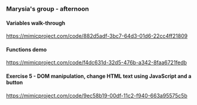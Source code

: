 ### Marysia's group - afternoon

#### Variables walk-through
https://mimicproject.com/code/882d5adf-3bc7-64d3-01d6-22cc4ff21809

#### Functions demo
https://mimicproject.com/code/f4dc631d-32d5-476b-a342-8faa6721fedb

#### Exercise 5 - DOM manipulation, change HTML text using JavaScript and a button

https://mimicproject.com/code/9ec58b19-00df-11c2-f940-663a95575c5b